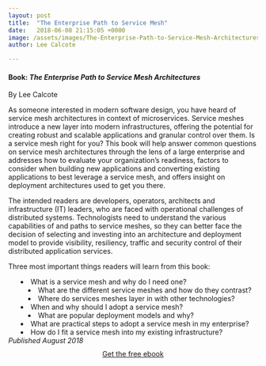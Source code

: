 ```yaml
---
layout: post
title:  "The Enterprise Path to Service Mesh"
date:   2018-06-08 21:15:05 +0000
image: /assets/images/The-Enterprise-Path-to-Service-Mesh-Architectures.gif
author: Lee Calcote

---
```

<h4> Book: <i>The Enterprise Path to Service Mesh Architectures</i></h4>
By Lee Calcote

As someone interested in modern software design, you have heard of service mesh architectures in context of microservices. Service meshes introduce a new layer into modern infrastructures, offering the potential for creating robust and scalable applications and granular control over them. Is a service mesh right for you? This book will help answer common questions on service mesh architectures through the lens of a large enterprise and addresses how to evaluate your organization’s readiness, factors to consider when building new applications and converting existing applications to best leverage a service mesh, and offers insight on deployment architectures used to get you there. 

The intended readers are developers, operators, architects and infrastructure (IT) leaders, who are faced with operational challenges of distributed systems. Technologists need to understand the various capabilities of and paths to service meshes, so they can better face the decision of selecting and investing into an architecture and deployment model to provide visibility, resiliency, traffic and security control of their distributed application services.

Three most important things readers will learn from this book:

<div style="margin-left:25px">
  <li> What is a service mesh and why do I need one? </li>
    <li style="margin-left:15px"> What are the different service meshes and how do they contrast?</li>
    <li style="margin-left:15px"> Where do services meshes layer in with other technologies?</li>
  <li>When and why should I adopt a service mesh?</li>
    <li style="margin-left:15px">What are popular deployment models and why?</li>
  <li> What are practical steps to adopt a service mesh in my enterprise?</li>
  <li> How do I fit a service mesh into my existing infrastructure?</li>
</div>
<i>Published August 2018</i>

<div class="row" style="padding:10px;text-align:center;">
  <a id="home" class="waves-effect waves-light btn white-text darken-2 orange z-depth-4" href="https://www.nginx.com/resources/library/the-enterprise-path-to-service-mesh-architectures/">Get the free ebook</a>
</div>